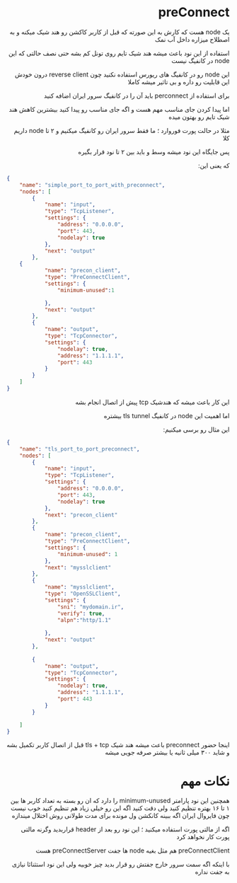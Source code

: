 <div dir="rtl">

# preConnect 
یک node هست که کارش به این صورته که قبل از کاربر کاکشن رو هند شیک میکنه و به اصطلاح میزاره داخل آب نمک

استفاده از این نود باعث میشه هند شیک تایم روی تونل کم بشه حتی نصف حالتی که این node در کانفیگ نیست

این node رو در کانفیگ های ریورس استفاده نکنید چون reverse client درون خودش این قابلیت رو داره و بی تاثیر میشه کاملا

برای استفاده از perconnect باید آن را در کانفیگ سرور ایران اضافه کنید 

اما پیدا کردن جای مناسب مهم هست و اگه جای مناسب رو پیدا کنید بیشترین کاهش هند شیک تایم رو بهتون میده

مثلا در حالت پورت فوروارد ؛ ما فقط سرور ایران رو کانفیگ میکنیم و ۲ تا node داریم کلا

پس جایگاه این نود میشه وسط و باید بین ۲ تا نود قرار بگیره 

که یعنی این:

</div>

```json
{
    "name": "simple_port_to_port_with_preconnect",
    "nodes": [
        {
            "name": "input",
            "type": "TcpListener",
            "settings": {
                "address": "0.0.0.0",
                "port": 443,
                "nodelay": true
            },
            "next": "output"
        },
    {
            "name": "precon_client",
            "type": "PreConnectClient",
            "settings": {
                "minimum-unused":1

            },
            "next": "output"
        },
        {
            "name": "output",
            "type": "TcpConnector",
            "settings": {
                "nodelay": true,
                "address": "1.1.1.1",
                "port": 443
            }
        }
    ]
}
```

<div dir="rtl">

این کار باعث میشه که هندشیک tcp پیش از اتصال انجام بشه

اما اهمیت این node در کانفیگ tls tunnel بیشتره

این مثال رو برسی میکنیم:

</div>


```json
{
    "name": "tls_port_to_port_preconnect",
    "nodes": [
        {
            "name": "input",
            "type": "TcpListener",
            "settings": {
                "address": "0.0.0.0",
                "port": 443,
                "nodelay": true
            },
            "next": "precon_client"
        },
        {
            "name": "precon_client",
            "type": "PreConnectClient",
            "settings": {
                "minimum-unused": 1
            },
            "next": "mysslclient"
        },
        {
            "name": "mysslclient",
            "type": "OpenSSLClient",
            "settings": {
                "sni": "mydomain.ir",
                "verify": true,
                "alpn":"http/1.1"
            
            },
            "next": "output"
        },
        
        {
            "name": "output",
            "type": "TcpConnector",
            "settings": {
                "nodelay": true,
                "address": "1.1.1.1",
                "port": 443
            }
        }

    ]
}
```

<div dir="rtl">

اینجا حضور preconnect باعث میشه هند شیک tls + tcp قبل از اتصال کاربر تکمیل بشه و شاید ۳۰۰ میلی ثانیه یا بیشتر صرفه جویی میشه 

# نکات مهم

همچنین این نود پارامتر minimum-unused را دارد که ان رو بسته به تعداد کاربر ها بین ۱ تا ۱۶ بهتره تنظیم کنید ولی دقت کنید اگه این رو خیلی زیاد هم تنظیم کنید خوب نیست
چون فایروال ایران اگه ببینه کانکشن ول مونده برای مدت طولانی روش اختلال میندازه

اگه از مالتی پورت استفاده میکنید ؛ این نود رو بعد از header قراربدید وگرنه مالتی پورت کار نخواهد کرد

preConnectClient هم مثل بغیه node ها جفت preConnectServer هست

با اینکه اگه سمت سرور خارج جفتش رو قرار بدید چیز خوبیه ولی این نود استثنائا نیازی به جفت نداره 


</div>